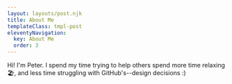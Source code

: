 ```yaml
---
layout: layouts/post.njk
title: About Me
templateClass: tmpl-post
eleventyNavigation:
  key: About Me
  order: 3
---
```


Hi! I'm Peter. I spend my time trying to help others spend more time relaxing 🏖, and less time struggling with GitHub's--design decisions :)
